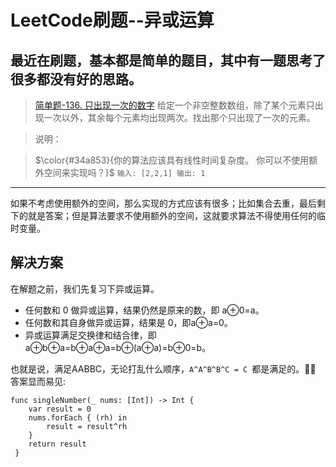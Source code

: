 # LeetCode刷题--异或运算
## 最近在刷题，基本都是简单的题目，其中有一题思考了很多都没有好的思路。
> [简单题-136. 只出现一次的数字](https://leetcode-cn.com/problems/single-number/)
> 给定一个非空整数数组，除了某个元素只出现一次以外，其余每个元素均出现两次。找出那个只出现了一次的元素。

> 说明：

> $\color{#34a853}{你的算法应该具有线性时间复杂度。 你可以不使用额外空间来实现吗？}$
`输入: [2,2,1]
输出: 1
`

-------
如果不考虑使用额外的空间，那么实现的方式应该有很多；比如集合去重，最后剩下的就是答案；但是算法要求不使用额外的空间，这就要求算法不得使用任何的临时变量。
## 解决方案
在解题之前，我们先复习下异或运算。

* 任何数和 0 做异或运算，结果仍然是原来的数，即 a⊕0=a。
* 任何数和其自身做异或运算，结果是 0，即a⊕a=0。
* 异或运算满足交换律和结合律，即 a⊕b⊕a=b⊕a⊕a=b⊕(a⊕a)=b⊕0=b。

也就是说，满足AABBC，无论打乱什么顺序，`A^A^B^B^C = C `都是满足的。🤦‍♀️
答案显而易见:

``` 
func singleNumber(_ nums: [Int]) -> Int {
    var result = 0
    nums.forEach { (rh) in
        result = result^rh
    }
    return result
 }
```






